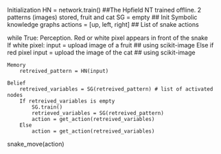 Initialization 
	HN = network.train()					##The Hpfield NT trained offline. 2 patterns (images) stored, fruit and cat
	SG = empty										## Init Symbolic knowledge graphs
	actions = [up, left, right] 	## List of snake actions

while True:
	Perception. Red or white pixel appears in front of the snake  
		If white pixel:
			input = upload image of a fruit ## using scikit-image
		Else if red pixel
			input = upload the image of the cat ## using scikit-image
	
	Memory
		retreived_pattern = HN(input)

	Belief
		retreived_variables = SG(retreived_pattern) # list of activated nodes
		If retreived_variables is empty
			SG.train()
			retrieved_variables = SG(retreived_pattern)
			action = get_action(retreived_variables)
		Else
			action = get_action(retreived_variables) 
snake_move(action)

